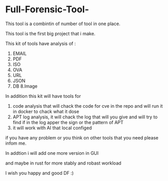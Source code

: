 # Full-Forensic-Tool-
This tool is a combintin of number of tool in one place.



This tool is the first big project that i make.


This kit of tools have analysis of :

1. EMAIL
2. PDF
3. ISO
4. OVA
5. URL
6. JSON
7. DB
8.Image 


In addition this kit will have tools for 

1. code analysis that will chack the code for cve in the repo and will run it in docker to chack what it dose 
2. APT log analysis, it will chack the log that will you give and will try to find if in the log apper the sign or the pattern of APT
3. it will work with AI that local configed 




if you have any problem or you think on other tools that you need please infom me.



In addtion i will add one more version in GUI 


and maybe in rust for more stably and robast workload







I wish you happy and good DF :)
